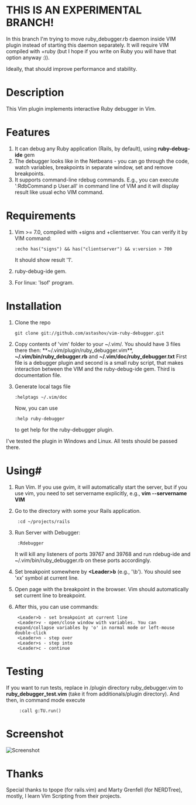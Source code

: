 # THIS IS AN EXPERIMENTAL BRANCH! #

In this branch I'm trying to move ruby_debugger.rb daemon inside VIM plugin instead of
starting this daemon separately. It will require VIM compiled with +ruby (but I hope if
you write on Ruby you will have that option anyway :)). 

Ideally, that should improve performance and stability.

# Description #

This Vim plugin implements interactive Ruby debugger in Vim.


# Features #

1. It can debug any Ruby application (Rails, by default), using **ruby-debug-ide** gem
2. The debugger looks like in the Netbeans - you can go through the code, watch variables, breakpoints in separate window, set and remove breakpoints.
3. It supports command-line rdebug commands. E.g., you can execute ':RdbCommand p User.all' in command line of VIM and it will display result like usual echo VIM command.


# Requirements #

1.  Vim >= 7.0, compiled with +signs and +clientserver. You can verify it by VIM command: 

        :echo has("signs") && has("clientserver") && v:version > 700

    It should show result '1'.

2.  ruby-debug-ide gem.
3.  For linux: 'lsof' program.


# Installation #

1.  Clone the repo

        git clone git://github.com/astashov/vim-ruby-debugger.git

2.  Copy contents of 'vim' folder to your ~/.vim/. You should have 3 files there then: **~/.vim/plugin/ruby_debugger.vim**, **~/.vim/bin/ruby_debugger.rb** and **~/.vim/doc/ruby_debugger.txt**
    First file is a debugger plugin and second is a small ruby script, that makes interaction between the VIM and the ruby-debug-ide gem. Third is documentation file.

3.  Generate local tags file
	
        :helptags ~/.vim/doc

    Now, you can use
    
        :help ruby-debugger
        
    to get help for the ruby-debugger plugin.

I've tested the plugin in Windows and Linux. All tests should be passed there.


# Using#

1.  Run Vim. If you use gvim, it will automatically start the server, but if you use vim, you need to set
    servername explicitly, e.g., **vim --servername VIM**

2.  Go to the directory with some your Rails application.
         
         :cd ~/projects/rails

3.  Run Server with Debugger:
   
         :Rdebugger

    It will kill any listeners of ports 39767 and 39768 and run rdebug-ide and ~/.vim/bin/ruby_debugger.rb on these ports accordingly.

3.  Set breakpoint somewhere by **&lt;Leader&gt;b** (e.g., '\b'). You should see 'xx' symbol at current line.

4.  Open page with the breakpoint in the browser. Vim should automatically set current line to breakpoint.

5.  After this, you can use commands:

         <Leader>b - set breakpoint at current line
         <Leader>v - open/close window with variables. You can expand/collapse variables by 'o' in normal mode or left-mouse double-click
         <Leader>n - step over
         <Leader>s - step into
         <Leader>c - continue


# Testing #

If you want to run tests, replace in /plugin directory ruby_debugger.vim to **ruby_debugger_test.vim** (take it from additionals/plugin directory).
And then, in command mode execute
  
         :call g:TU.run()


# Screenshot #

![Screenshot](http://astashov.net/images/vim_ruby_debugger.png)


# Thanks #

Special thanks to tpope (for rails.vim) and Marty Grenfell (for NERDTree), mostly, I learn Vim Scripting from their projects.

